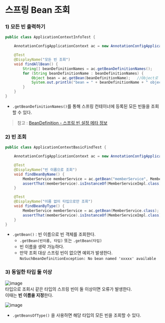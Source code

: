 # 스프링 Bean 조회

### 1) 모든 빈 출력하기 ###
```java
public class ApplicationContextInfoTest {

    AnnotationConfigApplicationContext ac = new AnnotationConfigApplicationContext(AppConfig.class);

    @Test
    @DisplayName("모든 빈 조회")
    void findAllBean() {
        String[] beanDefinitionNames = ac.getBeanDefinitionNames();
        for (String beanDefinitionName : beanDefinitionNames) {
            Object bean = ac.getBean(beanDefinitionName);   //Object로 꺼내짐. 타입을 모르기 때문에!
            System.out.println("bean = " + beanDefinitionName + " object = " + bean);
        }
    }
}
```
  
* `.getBeanDefinitionNames()`를 통해 스프링 컨테이너에 등록된 모든 빈들을 조회할 수 있다.
> 참고 : [BeanDefinition - 스프링 빈 설정 메타 정보](https://github.com/MJeong00/TIL/blob/main/BeanDefinition%20-%20%EC%8A%A4%ED%94%84%EB%A7%81%20%EB%B9%88%20%EC%84%A4%EC%A0%95%20%EB%A9%94%ED%83%80%20%EC%A0%95%EB%B3%B4.md)  



### 2) 빈 조회 ###
```java
public class ApplicationContextBasicFindTest {

    AnnotationConfigApplicationContext ac = new AnnotationConfigApplicationContext(AppConfig.class);

    @Test
    @DisplayName("빈 이름으로 조회")
    void findBeanByName() {
        MemberService memberService = ac.getBean("memberService", MemberService.class);
        assertThat(memberService).isInstanceOf(MemberServiceImpl.class);
    }

    @Test
    @DisplayName("이름 없이 타입으로만 조회")
    void findBeanByType() {
        MemberService memberService = ac.getBean(MemberService.class);
        assertThat(memberService).isInstanceOf(MemberServiceImpl.class);
    }
}

```

* `.getBean()` : 빈 이름으로 빈 객체를 조회한다.
  * `.getBean(빈이름, 타입)` 또는 `.getBean(타입)`   
  * 빈 이름을 생략 가능하다.   
  * 만약 조회 대상 스프링 빈이 없으면 예외가 발생한다. `NoSuchBeanDefinitionException: No bean named 'xxxxx' available`   

  
  
### 3) 동일한 타입 둘 이상 ###
![image](https://user-images.githubusercontent.com/108853290/182817271-cd3718c3-4d71-4802-a141-22634e871883.png)   
타입으로 조회시 같은 타입의 스프링 빈이 둘 이상이면 오류가 발생한다.    
이때는 **빈 이름을 지정**한다.
   
![image](https://user-images.githubusercontent.com/108853290/182817573-0833ab51-8403-4104-afdf-46c8f25ce85e.png)   

* `.getBeansOfType()` 을 사용하면 해당 타입의 모든 빈을 조회할 수 있다.

